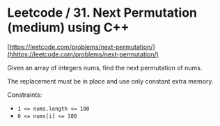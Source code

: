 # Leetcode / 31. Next Permutation (medium) using C++

[https://leetcode.com/problems/next-permutation/](hhttps://leetcode.com/problems/next-permutation/)

Given an array of integers nums, find the next permutation of nums.

The replacement must be in place and use only constant extra memory.

Constraints:

- `1 <= nums.length <= 100`
- `0 <= nums[i] <= 100`
